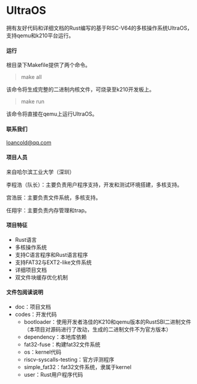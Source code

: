 # UltraOS

拥有友好代码和详细文档的Rust编写的基于RISC-V64的多核操作系统UltraOS，支持qemu和k210平台运行。

#### 运行
根目录下Makefile提供了两个命令。

> make all

该命令将生成完整的二进制内核文件，可烧录至k210开发板上。

> make run

该命令将直接在qemu上运行UltraOS。

#### 联系我们

[loancold@qq.com](mailto:loancold@qq.com)

#### 项目人员

来自哈尔滨工业大学（深圳）

李程浩（队长）：主要负责用户程序支持，开发和测试环境搭建，多核支持。

宫浩辰：主要负责文件系统，多核支持。

任翔宇：主要负责内存管理和trap。

#### 项目特征

- Rust语言
- 多核操作系统
- 支持C语言程序和Rust语言程序
- 支持FAT32与EXT2-like文件系统
- 详细项目文档
- 双文件块缓存优化机制

#### 文件包阅读说明


- doc：项目文档
- codes：开发代码
  - bootloader：使用开发者洛佳的K210和qemu版本的RustSBI二进制文件（本项目对源码进行了改动，生成的二进制文件不为官方版本）
  - dependency：本地库依赖
  - fat32-fuse：构建fat32文件系统
  - os：kernel代码
  - riscv-syscalls-testing：官方评测程序
  - simple_fat32：fat32文件系统，隶属于kernel
  - user：Rust用户程序代码

